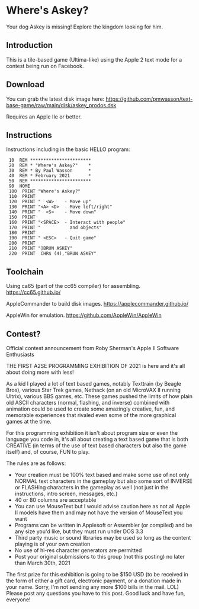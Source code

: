 # Where's Askey?

Your dog Askey is missing! Explore the kingdom looking for him.

## Introduction

This is a tile-based game (Ultima-like) using the Apple 2 text mode for a contest being run on Facebook. 

## Download

You can grab the latest disk image here: https://github.com/pmwasson/text-base-game/raw/main/disk/askey_prodos.dsk

Requires an Apple IIe or better.

## Instructions

Instructions including in the basic HELLO program:

```
 10  REM ***********************                                                
 20  REM * "Where's Askey?"    *                                                
 30  REM * By Paul Wasson      *                                                
 40  REM * February 2021       *                                                
 50  REM ***********************                                                
 90  HOME                                                                       
 100  PRINT "Where's Askey?"                                                    
 110  PRINT                                                                     
 120  PRINT "  <W>    - Move up"                                                
 130  PRINT "<A> <D>  - Move left/right"                                        
 140  PRINT "  <S>    - Move down"                                              
 150  PRINT                                                                     
 160  PRINT "<SPACE>  - Interact with people"                                   
 170  PRINT "           and objects"                                            
 180  PRINT                                                                     
 190  PRINT " <ESC>   - Quit game"                                              
 200  PRINT                                                                     
 210  PRINT "]BRUN ASKEY"                                                       
 220  PRINT  CHR$ (4),"BRUN ASKEY"                                              
```

## Toolchain

Using ca65 (part of the cc65 compiler) for assembling. https://cc65.github.io/

AppleCommander to build disk images. https://applecommander.github.io/

AppleWin for emulation. https://github.com/AppleWin/AppleWin

## Contest?

Official contest announcement from Roby Sherman's Apple II Software Enthusiasts

THE FIRST A2SE PROGRAMMING EXHIBITION OF 2021 is here and it's all about doing more with less! 

As a kid I played a lot of text based games, notably Texttrain (by Beagle Bros), various Star Trek games, Nethack (on an old MicroVAX II running Ultrix), various BBS games, etc. These games pushed the limits of how plain old ASCII characters (normal, flashing, and inverse) combined with animation could be used to create some amazingly creative, fun, and memorable experiences that rivaled even some of the more graphical games at the time.

For this programming exhibition it isn't about program size or even the language you code in, it's all about creating a text based game that is both CREATIVE (in terms of the use of text based characters but also the game itself) and, of course, FUN to play.

The rules are as follows:
* Your creation must be 100% text based and make some use of not only NORMAL text characters in the gameplay but also some sort of INVERSE or FLASHing characters in the gameplay as well (not just in the instructions, intro screen, messages, etc.)
* 40 or 80 columns are acceptable
* You can use MouseText but I would advise caution here as not all Apple II models have them and may not have the version of MouseText you want
* Programs can be written in Applesoft or Assembler (or compiled) and be any size you'd like, but they must run under DOS 3.3
* Third party music or sound libraries may be used so long as the content playing is of your own creation
* No use of hi-res character generators are permitted
* Post your original submissions to this group (not this posting) no later than March 30th, 2021

The first prize for this exhibition is going to be $150 USD (to be received in the form of either a gift card, electronic payment, or a donation made in your name. Sorry, I'm not sending any more $100 bills in the mail. LOL)
Please post any questions you have to this post.
Good luck and have fun, everyone!
